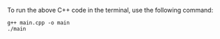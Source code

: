 To run the above C++ code in the terminal, use the following command:

```shell
g++ main.cpp -o main
./main